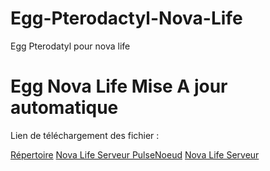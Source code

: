 # Egg-Pterodactyl-Nova-Life
Egg Pterodatyl pour nova life

# Egg Nova Life Mise A jour automatique
Lien de téléchargement des fichier : 

[Répertoire](https://fnafhosting.fr/)
[Nova Life Serveur PulseNoeud](https://fnafhosting.fr/novalife-serveur.tar.gz)
[Nova Life Serveur](https://fnafhosting.fr/novalife-pulsenoeud.tar.gz)